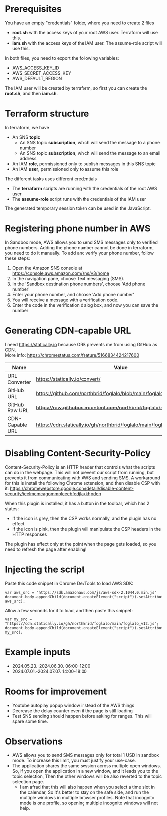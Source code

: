 # Prerequisites
You have an empty "credentials" folder, where you need to create 2 files
* __root.sh__ with the access keys of your root AWS user. Terraform will use this.
* __iam.sh__ with the access keys of the IAM user. The assume-role script will use this.

In both files, you need to export the following variables:
* AWS_ACCESS_KEY_ID
* AWS_SECRET_ACCESS_KEY
* AWS_DEFAULT_REGION

The IAM user will be created by terraform, so first you can create the __root.sh__, and then __iam.sh__.

# Terraform structure
In terraform, we have
* An SNS __topic__
  * An SNS topic __subscription__, which will send the message to a phone number
  * An SNS topic __subscription__, which will send the message to an email address
* An IAM __role__, permissioned only to publish messages in this SNS topic
* An IAM __user__, permissioned only to assume this role

The different tasks uses different credentials
* The __terraform__ scripts are running with the credentials of the root AWS user
* The __assume-role__ script runs with the credentials of the IAM user

The generated temporary session token can be used in the JavaScript.

# Registering phone number in AWS
In Sandbox mode, AWS allows you to send SMS messages only to verified phone numbers.
Adding the phone number cannot be done in terraform, you need to do it manually.
To add and verify your phone number, follow these steps:

1. Open the Amazon SNS console at https://console.aws.amazon.com/sns/v3/home
2. In the navigation pane, choose Text messaging (SMS).
3. In the 'Sandbox destination phone numbers', choose 'Add phone number'
4. Enter your phone number, and choose 'Add phone number'
5. You will receive a message with a verification code.
6. Enter the code in the verification dialog box, and now you can save the number

# Generating CDN-capable URL
I need https://statically.io because ORB prevents me from using GitHub as CDN.  
More info: https://chromestatus.com/feature/5166834424217600

| Name            | Value                                                                   |
|-----------------|-------------------------------------------------------------------------| 
| URL Converter   | https://statically.io/convert/                                          |
| GitHub URL      | https://github.com/northbrid/foglalo/blob/main/foglalo_v12.js           |
| GitHub Raw URL  | https://raw.githubusercontent.com/northbrid/foglalo/main/foglalo_v12.js |
| CDN-Capable URL | https://cdn.statically.io/gh/northbrid/foglalo/main/foglalo_v12.js      |

# Disabling Content-Security-Policy
Content-Security-Policy is an HTTP header that controls what the scripts can do in the webpage.
This will not prevent our script from running, but prevents it from communicating with AWS and sending SMS.
A workaround for this is install the following Chrome extension, and then disable CSP with it:
https://chromewebstore.google.com/detail/disable-content-security/ieelmcmcagommplceebfedjlakkhpden

When this plugin is installed, it has a button in the toolbar, which has 2 states:
* If the icon is grey, then the CSP works normally, and the plugin has no effect
* If the icon is pink, then the plugin will manipulate the CSP headers in the HTTP responses

The plugin has effect only at the point when the page gets loaded, 
so you need to refresh the page after enabling!

# Injecting the script
Paste this code snippet in Chrome DevTools to load AWS SDK:
```
var aws_src = "https://sdk.amazonaws.com/js/aws-sdk-2.1044.0.min.js"
document.body.appendChild(document.createElement("script")).setAttribute("src", aws_src);
```
Allow a few seconds for it to load, and then paste this snippet:
```
var my_src = "https://cdn.statically.io/gh/northbrid/foglalo/main/foglalo_v12.js";
document.body.appendChild(document.createElement("script")).setAttribute("src", my_src);
```

# Example inputs
* 2024.05.23.-2024.06.30. 06:00-12:00
* 2024.07.01.-2024.07.07. 14:00-18:00

# Rooms for improvement
* Youtube autoplay popup window instead of the AWS things
* Decrease the delay counter even if the page is still loading
* Test SNS sending should happen before asking for ranges. This will spare some time.

# Observations
* AWS allows you to send SMS messages only for total 1 USD in sandbox mode. 
  To increase this limit, you must justify your use-case.
* The application shares the same session across multiple open windows.
  So, if you open the application in a new window, and it leads you to the topic selection, 
  Then the other windows will be also reverted to the topic selection page.
  * I am afrad that this will also happen when you select a time slot in the calendar,
    So it's better to stay on the safe side, and run the multiple windows in multiple browser profiles.
    Note that incognito mode is one profile, so opening multiple incognito windows will not help.
